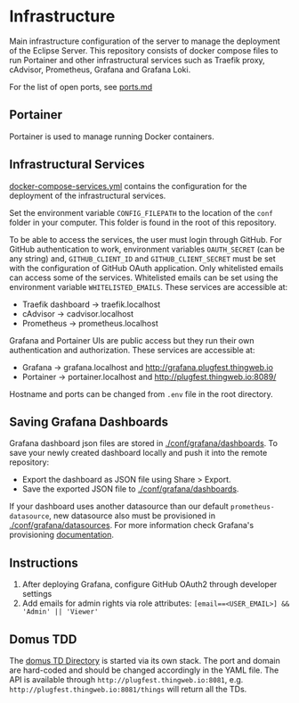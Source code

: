 # Infrastructure

Main infrastructure configuration of the server to manage the deployment of the Eclipse Server.
This repository consists of docker compose files to run Portainer and other infrastructural services such as Traefik proxy, cAdvisor, Prometheus, Grafana and Grafana Loki.

For the list of open ports, see [ports.md](./ports.md)

## Portainer

Portainer is used to manage running Docker containers.

## Infrastructural Services

[docker-compose-services.yml](./docker-compose-services.yml) contains the configuration for the deployment of the infrastructural services.

Set the environment variable `CONFIG_FILEPATH` to the location of the `conf` folder in your computer. This folder is found in the root of this repository.

To be able to access the services, the user must login through GitHub. For GitHub authentication to work, environment variables `OAUTH_SECRET` (can be any string) and, `GITHUB_CLIENT_ID` and `GITHUB_CLIENT_SECRET` must be set with the configuration of GitHub OAuth application. Only whitelisted emails can access some of the services. Whitelisted emails can be set using the environment variable `WHITELISTED_EMAILS`. These services are accessible at:

- Traefik dashboard -> traefik.localhost
- cAdvisor -> cadvisor.localhost
- Prometheus -> prometheus.localhost

Grafana and Portainer UIs are public access but they run their own authentication and authorization. These services are accessible at:

- Grafana -> grafana.localhost and <http://grafana.plugfest.thingweb.io>
- Portainer -> portainer.localhost and <http://plugfest.thingweb.io:8089/>

Hostname and ports can be changed from `.env` file in the root directory.

## Saving Grafana Dashboards

Grafana dashboard json files are stored in [./conf/grafana/dashboards](./conf/grafana/dashboards/).
To save your newly created dashboard locally and push it into the remote repository:

- Export the dashboard as JSON file using Share > Export.
- Save the exported JSON file to [./conf/grafana/dashboards](./conf/grafana/dashboards/).

If your dashboard uses another datasource than our default `prometheus-datasource`, new datasource also must be provisioned in [./conf/grafana/datasources](./conf/grafana/provisioning/datasources/).
For more information check Grafana's provisioning [documentation](https://grafana.com/docs/grafana/latest/administration/provisioning/).

## Instructions

1. After deploying Grafana, configure GitHub OAuth2 through developer settings
2. Add emails for admin rights via role attributes: `[email==<USER_EMAIL>] && 'Admin' || 'Viewer'`

## Domus TDD

The [domus TD Directory](https://github.com/eclipse-thingweb/domus-tdd-api) is started via its own stack.
The port and domain are hard-coded and should be changed accordingly in the YAML file.
The API is available through `http://plugfest.thingweb.io:8081`, e.g. `http://plugfest.thingweb.io:8081/things` will return all the TDs.
